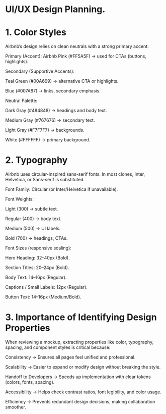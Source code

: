 # UI/UX Design Planning.

# 1. Color Styles

Airbnb’s design relies on clean neutrals with a strong primary accent:

Primary (Accent): Airbnb Pink (#FF5A5F) → used for CTAs (buttons, highlights).

Secondary (Supportive Accents):

Teal Green (#00A699) → alternative CTA or highlights.

Blue (#007A87) → links, secondary emphasis.

Neutral Palette:

Dark Gray (#484848) → headings and body text.

Medium Gray (#767676) → secondary text.

Light Gray (#F7F7F7) → backgrounds.

White (#FFFFFF) → primary background.

# 2. Typography

Airbnb uses circular-inspired sans-serif fonts. In most clones, Inter, Helvetica, or Sans-serif is substituted.

Font Family: Circular (or Inter/Helvetica if unavailable).

Font Weights:

Light (300) → subtle text.

Regular (400) → body text.

Medium (500) → UI labels.

Bold (700) → headings, CTAs.

Font Sizes (responsive scaling):

Hero Heading: 32–40px (Bold).

Section Titles: 20–24px (Bold).

Body Text: 14–16px (Regular).

Captions / Small Labels: 12px (Regular).

Button Text: 14–16px (Medium/Bold).

# 3. Importance of Identifying Design Properties

When reviewing a mockup, extracting properties like color, typography, spacing, and component styles is critical because:

Consistency → Ensures all pages feel unified and professional.

Scalability → Easier to expand or modify design without breaking the style.

Handoff to Developers → Speeds up implementation with clear tokens (colors, fonts, spacing).

Accessibility → Helps check contrast ratios, font legibility, and color usage.

Efficiency → Prevents redundant design decisions, making collaboration smoother.
